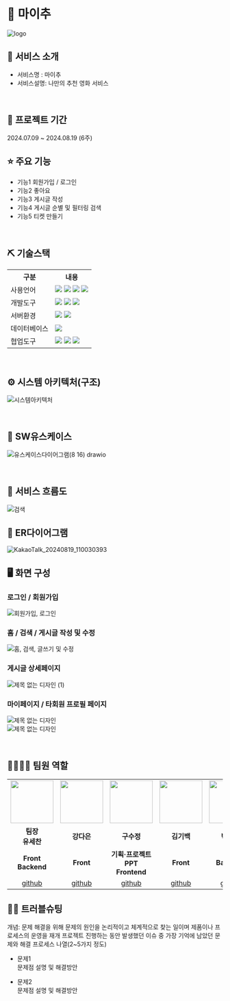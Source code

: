 # 💙 마이추
![logo](https://github.com/user-attachments/assets/2e5dc4fa-c345-42c8-ac92-b6891d2fcbfb)


## 👀 서비스 소개
* 서비스명 : 마이추
* 서비스설명: 나만의 추천 영화 서비스
<br>

## 📅 프로젝트 기간
2024.07.09 ~ 2024.08.19 (6주)
<br>

## ⭐ 주요 기능
* 기능1 회원가입 / 로그인
* 기능2 좋아요
* 기능3 게시글 작성
* 기능4 게시글 순별 및 필터링 검색 
* 기능5 티켓 만들기
<br>

## ⛏ 기술스택
<table>
    <tr>
        <th>구분</th>
        <th>내용</th>
    </tr>
    <tr>
        <td>사용언어</td>
        <td>
            <img src="https://img.shields.io/badge/Java-007396?style=for-the-badge&logo=java&logoColor=white"/>
            <img src="https://img.shields.io/badge/HTML5-E34F26?style=for-the-badge&logo=HTML5&logoColor=white"/>
            <img src="https://img.shields.io/badge/CSS3-1572B6?style=for-the-badge&logo=CSS3&logoColor=white"/>
            <img src="https://img.shields.io/badge/JavaScript-F7DF1E?style=for-the-badge&logo=JavaScript&logoColor=white"/>
        </td>
    </tr>
    <tr>
        <td>개발도구</td>
        <td>
            <img src="https://img.shields.io/badge/Eclipse-2C2255?style=for-the-badge&logo=Eclipse&logoColor=white"/>
            <img src="https://img.shields.io/badge/Visual_Studio_Code-0078D4?style=for-the-badge&logo=visual%20studio%20code&logoColor=white"/>
            <img src="https://img.shields.io/badge/Figma-F24E1E?style=for-the-badge&logo=figma&logoColor=white"/>
        </td>
    </tr>
    <tr>
        <td>서버환경</td>
        <td>
            <img src="https://img.shields.io/badge/Apache Tomcat-D22128?style=for-the-badge&logo=ApacheTomcat&logoColor=white"/>
            <img src="https://img.shields.io/badge/Spring_Boot-6DB33F?style=for-the-badge&logo=spring-boot&logoColor=white"/>
        </td>
    </tr>
    <tr>
        <td>데이터베이스</td>
        <td>
            <img src="https://img.shields.io/badge/MySQL-4479A1?style=for-the-badge&logo=MySQL&logoColor=white"/> 
        </td>
    </tr>
    <tr>
        <td>협업도구</td>
        <td>
            <img src="https://img.shields.io/badge/Git-F05032?style=for-the-badge&logo=Git&logoColor=white"/>
            <img src="https://img.shields.io/badge/GitHub-181717?style=for-the-badge&logo=GitHub&logoColor=white"/>
            <img src="https://img.shields.io/badge/Notion-000000?style=for-the-badge&logo=notion&logoColor=white"/>
        </td>
    </tr>
</table>


<br>

## ⚙ 시스템 아키텍처(구조)
![시스템아키텍처](https://github.com/user-attachments/assets/47741b4a-2fda-4db2-b135-432cd382af5f)

<br>

## 📌 SW유스케이스
![유스케이스다이어그램(8 16) drawio](https://github.com/user-attachments/assets/7a92a8c2-c12a-45d4-866b-5906ac726b57)

<br>

## 📌 서비스 흐름도
![검색](https://github.com/user-attachments/assets/095a5f55-432d-4af8-8f86-4f6312898ed1)
<br>

## 📌 ER다이어그램
![KakaoTalk_20240819_110030393](https://github.com/user-attachments/assets/883e3430-f352-419c-85da-5c9432667298)

## 🖥 화면 구성

### 로그인 / 회원가입
![회원가입, 로그인](https://github.com/user-attachments/assets/f74bb6a7-2198-4e06-a179-930916be263d)

### 홈 / 검색 / 게시글 작성 및 수정
![홈, 검색, 글쓰기 및 수정](https://github.com/user-attachments/assets/4b7c9ae1-0994-4969-bccb-f8055692c6f0)

### 게시글 상세페이지
![제목 없는 디자인 (1)](https://github.com/user-attachments/assets/a2b523ac-477b-4bb7-9944-e07aa49e9773)


### 마이페이지 / 타회원 프로필 페이지
![제목 없는 디자인](https://github.com/user-attachments/assets/00c486ba-c7dc-4267-ba9b-29f706f0d0b0)
<br>
![제목 없는 디자인](https://github.com/user-attachments/assets/878ad4df-2e96-446d-9a82-d3af1fab0671)

<br>

## 👨‍👩‍👦‍👦 팀원 역할
<table>
  <tr>
    <td align="center"><img src="https://pbs.twimg.com/media/B-n6uPYUUAAZSUx.png" width="100" height="100"/></td>
    <td align="center"><img src="https://avatars.githubusercontent.com/u/175311996?s=400&u=f0e99fe889ba4d419311a51727e2dcd234f5a264&v=4" width="100" height="100"/></td>
    <td align="center"><img src="https://encrypted-tbn0.gstatic.com/images?q=tbn:ANd9GcSH_dq4JXfpYKahRBXkcjkmrcj0_-CPhn-HAA&s" width="100" height="100"/></td>
    <td align="center"><img src="https://pbs.twimg.com/media/B-n6uPYUUAAZSUx.png" width="100" height="100"/></td>
    <td align="center"><img src="https://pbs.twimg.com/media/B-n6uPYUUAAZSUx.png" width="100" height="100"/></td>
    <td align="center"><img src="https://pbs.twimg.com/media/B-n6uPYUUAAZSUx.png" width="100" height="100"/></td>
  </tr>
  <tr>
    <td align="center"><strong>팀장<br>유세찬</strong></td>
    <td align="center"><strong>강다은</strong></td>
    <td align="center"><strong>구수정</strong></td>
    <td align="center"><strong>김기백</strong></td>
    <td align="center"><strong>박경록</strong></td>
    <td align="center"><strong>우병현</strong></td>
  </tr>
  <tr>
    <td align="center"><b>Front<br>Backend</b></td>
    <td align="center"><b>Front</b></td>
    <td align="center"><b>기획·프로젝트PPT<br>Frontend</b></td>
    <td align="center"><b>Front</b></td>
    <td align="center"><b>Backend</b></td>
    <td align="center"><b>Backend<br>Data Base</b></td>
  </tr>
  <tr>
    <td align="center"><a href="https://github.com/자신의username작성해주세요" target='_blank'>github</a></td>
    <td align="center"><a href="https://github.com/daaaaeun" target='_blank'>github</a></td>
    <td align="center"><a href="https://github.com/자신의username작성해주세요" target='_blank'>github</a></td>
    <td align="center"><a href="https://github.com/KIMGIBEAK" target='_blank'>github</a></td>
    <td align="center"><a href="https://github.com/자신의username작성해주세요" target='_blank'>github</a></td>
    <td align="center"><a href="https://github.com/자신의username작성해주세요" target='_blank'>github</a></td>
  </tr>
</table>

## 🤾‍♂️ 트러블슈팅
개념: 문제 해결을 위해 문제의 원인을 논리적이고 체계적으로 찾는 일이며 제품이나 프로세스의 운영을 재개
프로젝트 진행하는 동안 발생했던 이슈 중 가장 기억에 남았던 문제와 해결 프로세스 나열(2~5가지 정도)
  
* 문제1<br>
 문제점 설명 및 해결방안
 
* 문제2<br>
 문제점 설명 및 해결방안
